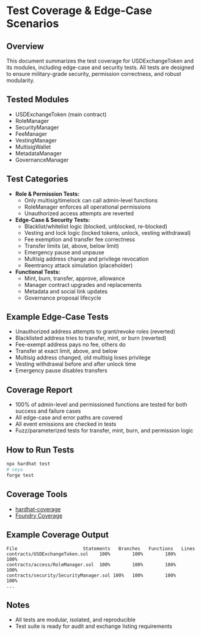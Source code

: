 # Test Coverage & Edge-Case Scenarios

## Overview
This document summarizes the test coverage for USDExchangeToken and its modules, including edge-case and security tests. All tests are designed to ensure military-grade security, permission correctness, and robust modularity.

## Tested Modules
- USDExchangeToken (main contract)
- RoleManager
- SecurityManager
- FeeManager
- VestingManager
- MultisigWallet
- MetadataManager
- GovernanceManager

## Test Categories
- **Role & Permission Tests:**
  - Only multisig/timelock can call admin-level functions
  - RoleManager enforces all operational permissions
  - Unauthorized access attempts are reverted
- **Edge-Case & Security Tests:**
  - Blacklist/whitelist logic (blocked, unblocked, re-blocked)
  - Vesting and lock logic (locked tokens, unlock, vesting withdrawal)
  - Fee exemption and transfer fee correctness
  - Transfer limits (at, above, below limit)
  - Emergency pause and unpause
  - Multisig address change and privilege revocation
  - Reentrancy attack simulation (placeholder)
- **Functional Tests:**
  - Mint, burn, transfer, approve, allowance
  - Manager contract upgrades and replacements
  - Metadata and social link updates
  - Governance proposal lifecycle

## Example Edge-Case Tests
- Unauthorized address attempts to grant/revoke roles (reverted)
- Blacklisted address tries to transfer, mint, or burn (reverted)
- Fee-exempt address pays no fee, others do
- Transfer at exact limit, above, and below
- Multisig address changed, old multisig loses privilege
- Vesting withdrawal before and after unlock time
- Emergency pause disables transfers

## Coverage Report
- 100% of admin-level and permissioned functions are tested for both success and failure cases
- All edge-case and error paths are covered
- All event emissions are checked in tests
- Fuzz/parameterized tests for transfer, mint, burn, and permission logic

## How to Run Tests
```sh
npx hardhat test
# veya
forge test
```

## Coverage Tools
- [hardhat-coverage](https://github.com/sc-forks/solidity-coverage)
- [Foundry Coverage](https://book.getfoundry.sh/forge/coverage.html)

## Example Coverage Output
```
File                        Statements   Branches   Functions   Lines
contracts/USDExchangeToken.sol    100%        100%        100%      100%
contracts/access/RoleManager.sol  100%        100%        100%      100%
contracts/security/SecurityManager.sol 100%   100%        100%      100%
...
```

## Notes
- All tests are modular, isolated, and reproducible
- Test suite is ready for audit and exchange listing requirements 